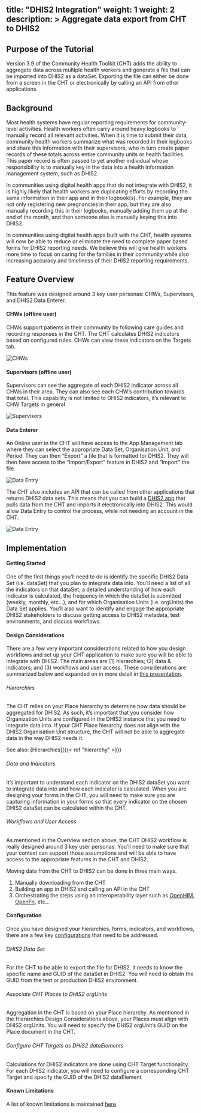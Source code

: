 title: "DHIS2 Integration"
weight: 1
weight: 2
description: >
  Aggregate data export from CHT to DHIS2
---

## Purpose of the Tutorial

Version 3.9 of the Community Health Toolkit (CHT) adds the ability to aggregate data across multiple health workers and generate a file that can be imported into DHIS2 as a dataSet. Exporting the file can either be done from a screen in the CHT or electronically by calling an API from other applications.

## Background

Most health systems have regular reporting requirements for community-level activities. Health workers often carry around heavy logbooks to manually record all relevant activities. When it is time to submit their data, community health workers summarize what was recorded in their logbooks and share this information with their supervisors, who in turn create paper records of these totals across entire community units or health facilities. This paper record is often passed to yet another individual whose responsibility is to manually key in the data into a health information management system, such as DHIS2.

In communities using digital health apps that do not integrate with DHIS2, it is highly likely that health workers are duplicating efforts by recording the same information in their app and in their logbook(s).  For example, they are not only registering new pregnancies in their app, but they are also manually recording this in their logbooks, manually adding them up at the end of the month, and then someone else is manually keying this into DHIS2.  

In communities using digital health apps built with the CHT, health systems will now be able to reduce or eliminate the need to complete paper based forms for DHIS2 reporting needs. We believe this will give health workers more time to focus on caring for the families in their community while also increasing accuracy and timeliness of their DHIS2 reporting requirements.

## Feature Overview

This feature was designed around 3 key user personas: CHWs, Supervisors, and DHIS2 Data Enterer.

#### CHWs (offline user)

CHWs support patients in their community by following care guides and recording responses in the CHT. The CHT calculates DHIS2 indicators based on configured rules. CHWs can view these indicators on the Targets tab.

![CHWs](chw.png "Feature Overview CHWs")

#### Supervisors (offline user)

Supervisors can see the aggregate of each DHIS2 indicator across all CHWs in their area. They can also see each CHW’s contribution towards that total. This capability is not limited to DHIS2 indicators, it’s relevant to CHW Targets in general

![Supervisors](supervisor.png "Feature Overview Supervisors")

#### Data Enterer

An Online user in the CHT will have access to the App Management tab where they can select the appropriate Data Set, Organisation Unit, and Period.  They can then “Export” a file that is formatted for DHIS2. They will then have access to the “Import/Export” feature in DHIS2 and “Import” the file.

![Data Entry](data-entry-1.png "Feature Overview Data Entry 1")

The CHT also includes an API that can be called from other applications that returns DHIS2 data sets. This means that you can build a [DHIS2 app](https://docs.dhis2.org/master/en/developer/html/apps_creating_apps.html) that pulls data from the CHT and imports it electronically into DHIS2. This would allow Data Entry to control the process, while not needing an account in the CHT.

![Data Entry](data-entry-2.png "Feature Overview Data Entry 2")

## Implementation

#### Getting Started

One of the first things you’ll need to do is identify the specific DHIS2 Data Set (i.e. dataSet) that you plan to integrate data into. You’ll need a list of all the indicators on that dataSet, a detailed understanding of how each indicator is calculated, the frequency in which the dataSet is submitted (weekly, monthly, etc…), and for which Organisation Units (i.e. orgUnits) the Data Set applies. You’ll also want to identify and engage the appropriate DHIS2 stakeholders to discuss getting access to DHIS2 metadata, test environments, and discuss workflows.

#### Design Considerations

There are a few very important considerations related to how you design workflows and set up your CHT application to make sure you will be able to integrate with DHIS2. The main areas are (1) hierarchies; (2) data & indicators; and (3) workflows and user access. These considerations are summarized below and expanded on in more detail in [this presentation](https://docs.google.com/presentation/d/11HUGG3QdiBCyyJdH3LdvkojezVEz2tEhAWfchdXYgZA/edit#slide=id.p3).

###### Hierarchies

The CHT relies on your Place hierarchy to determine how data should be aggregated for DHIS2. As such, it’s important that you consider how Organization Units are configured in the DHIS2 instance that you need to integrate data into. If your CHT Place hierarchy does not align with the DHIS2 Organisation Unit structure, the CHT will not be able to aggregate data in the way DHIS2 needs it.

See also: [Hierarchies]({{< ref "hierarchy" >}})

###### Data and Indicators

It’s important to understand each indicator on the DHIS2 dataSet you want to integrate data into and how each indicator is calculated. When you are designing your forms in the CHT, you will need to make sure you are capturing information in your forms so that every indicator on the chosen DHIS2 dataSet can be calculated within the CHT.

###### Workflows and User Access

As mentioned in the Overview section above, the CHT DHIS2 workflow is really designed around 3 key user personas. You’ll need to make sure that your context can support those assumptions and will be able to have access to the appropriate features in the CHT and DHIS2. 

Moving data from the CHT to DHIS2 can be done in three main ways.

1. Manually downloading from the CHT
2. Building an app in DHIS2 and calling an API in the CHT
3. Orchestrating the steps using an interoperability layer such as [OpenHIM](http://openhim.org/), [OpenFn](https://www.openfn.org/), etc...

#### Configuration

Once you have designed your hierarchies, forms, indicators, and workflows, there are a few key [configurations](https://github.com/medic/medic-docs/blob/74c1e4cb20b1cc2e45d81de8181347a9264c4646/configuration/dhis-integration.md#configuration) that need to be addressed.

###### DHIS2 Data Set

For the CHT to be able to export the file for DHIS2, it needs to know the specific name and GUID of the dataSet in DHIS2. You will need to obtain the GUID from the test or production DHIS2 environment.

###### Associate CHT Places to DHIS2 orgUnits

Aggregation in the CHT is based on your Place hierarchy. As mentioned in the Hierarchies Design Considerations above, your Places must align with DHIS2 orgUnits. You will need to specify the DHIS2 orgUnit’s GUID on the Place document in the CHT.

###### Configure CHT Targets as DHIS2 dataElements

Calculations for DHIS2 indicators are done using CHT Target functionality. For each DHIS2 indicator, you will need to configure a corresponding CHT Target and specify the GUID of the DHIS2 dataElement.

#### Known Limitations

A list of known limitations is maintained [here](https://github.com/medic/medic-docs/blob/74c1e4cb20b1cc2e45d81de8181347a9264c4646/configuration/dhis-integration.md#limitations-and-known-issues).

